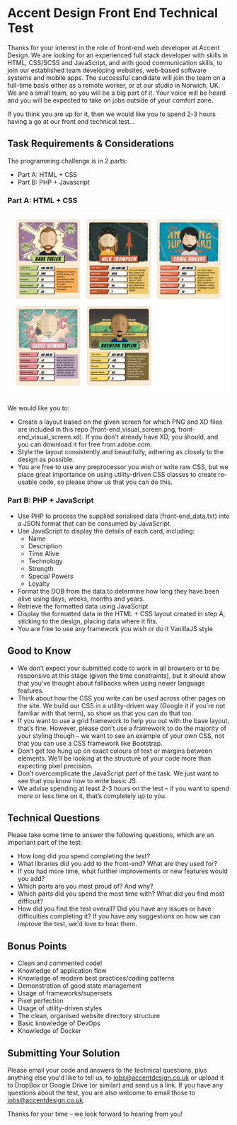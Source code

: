 Accent Design Front End Technical Test
======================================

Thanks for your interest in the role of front-end web developer at Accent Design. We are looking for an experienced full stack developer with skills in HTML, CSS/SCSS and JavaScript, and with good communication skills, to join our established team developing websites, web-based software systems and mobile apps. The successful candidate will join the team on a full-time basis either as a remote worker, or at our studio in Norwich, UK. We are a small team, so you will be a big part of it. Your voice will be heard and you will be expected to take on jobs outside of your comfort zone.

If you think you are up for it, then we would like you to spend 2-3 hours having a go at our front end technical test...

## Task Requirements & Considerations

The programming challenge is in 2 parts:

- Part A: HTML + CSS
- Part B: PHP + Javascript

### Part A: HTML + CSS

![front-end_visual_screen](front-end_visual_screen.png)

We would like you to:
- Create a layout based on the given screen for which PNG and XD files are included in this repo (front-end_visual_screen.png, front-end_visual_screen.xd). If you don't already have XD, you should, and you can download it for free from adobe.com.
- Style the layout consistently and beautifully, adhering as closely to the design as possible.
- You are free to use any preprocessor you wish or write raw CSS, but we place great importance on using utility-driven CSS classes to create re-usable code, so please show us that you can do this.

### Part B: PHP + JavaScript

- Use PHP to process the supplied serialised data (front-end_data.txt) into a JSON format that can be consumed by JavaScript.
- Use JavaScript to display the details of each card, including:
  - Name 
  - Description
  - Time Alive
  - Technology
  - Strength
  - Special Powers
  - Loyalty
- Format the DOB from the data to determine how long they have been alive using days, weeks, months and years.
- Retrieve the formatted data using JavaScript
- Display the formatted data in the HTML + CSS layout created in step A, sticking to the design, placing data where it fits.
- You are free to use any framework you wish or do it VanillaJS style

## Good to Know

- We don’t expect your submitted code to work in all browsers or to be responsive at this stage (given the time constraints), but it should show that you’ve thought about fallbacks when using newer language features.
- Think about how the CSS you write can be used across other pages on the site.  We build our CSS in a utility-driven way (Google it if you're not familiar with that term), so show us that you can do that too. 
- If you want to use a grid framework to help you out with the base layout, that’s fine.  However, please don’t use a framework to do the majority of your styling though – we want to see an example of your own CSS, not that you can use a CSS framework like Bootstrap.
- Don’t get too hung up on exact colours of text or margins between elements. We'll be looking at the structure of your code more than expecting pixel precision.
- Don’t overcomplicate the JavaScript part of the task.  We just want to see that you know how to write basic JS. 
- We advise spending at least 2-3 hours on the test – if you want to spend more or less time on it, that’s completely up to you.

## Technical Questions

Please take some time to answer the following questions, which are an important part of the test:

- How long did you spend completing the test?
- What libraries did you add to the front-end? What are they used for?
- If you had more time, what further improvements or new features would you add?
- Which parts are you most proud of? And why?
- Which parts did you spend the most time with? What did you find most difficult?
- How did you find the test overall? Did you have any issues or have difficulties completing it? If you have any suggestions on how we can improve the test, we'd love to hear them.

## Bonus Points

- Clean and commented code!
- Knowledge of application flow
- Knowledge of modern best practices/coding patterns
- Demonstration of good state management
- Usage of frameworks/supersets
- Pixel perfection
- Usage of utility-driven styles
- The clean, organised website directory structure
- Basic knowledge of DevOps
- Knowledge of Docker

## Submitting Your Solution

Please email your code and answers to the technical questions, plus anything else you'd like to tell us, to jobs@accentdesign.co.uk or upload it to DropBox or Google Drive (or similar) and send us a link. If you have any questions about the test, you are also welcome to email those to jobs@accentdesign.co.uk.

Thanks for your time – we look forward to hearing from you!
